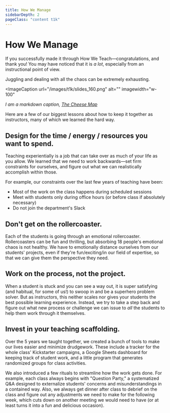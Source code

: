 ```yaml
---
title: How We Manage
sidebarDepth: 2
pageClass: "content t1k"
---
```


# How We Manage

If you successfully made it through How We Teach—congratulations, and thank you! You may have noticed that it is *a lot*, especially from an instructional point of view.

Juggling and dealing with all the chaos can be extremely exhausting.

<ImageCaption
 url="/images/t1k/slides_160.png"
 alt=""
 imagewidth="w-100"
 >

 *I am a markdown caption, [The Cheese Map](https://www.kickstarter.com/projects/thecheesemap/the-cheese-map)*

 </ImageCaption>

Here are a few of our biggest lessons about how to keep it together as instructors, many of which we learned the hard way.

## Design for the time / energy / resources you want to spend.

Teaching experientially is a job that can take over as much of your life as you allow. We learned that we need to work backwards—set firm constraints for ourselves, and figure out what we can realistically accomplish within those.

For example, our constraints over the last few years of teaching have been:

* Most of the work on the class happens during scheduled sessions
* Meet with students only during office hours (or before class if absolutely necessary)
* Do not join the department's Slack

## Don't get on the rollercoaster.

Each of the students is going through an emotional rollercoaster. Rollercoasters can be fun and thrilling, but absorbing 18 people's emotional chaos is not healthy. We have to emotionally distance ourselves from our students' projects, even if they're fun/exciting/in our field of expertise, so that we can give them the perspective they need.

## Work on the process, not the project.

When a student is stuck and you can see a way out, it is super satisfying (and habitual, for some of us!) to swoop in and be a superhero problem solver. But as instructors, this neither scales nor gives your students the best possible learning experience. Instead, we try to take a step back and figure out what new process or challenge we can issue to *all* the students to help them work through it themselves.

## Invest in your teaching scaffolding.

Over the 5 years we taught together, we created a bunch of tools to make our lives easier and minimize drudgework. These include a tracker for the whole class' Kickstarter campaigns, a Google Sheets dashboard for keeping track of student work, and a little program that generates randomized groups for class activities.

We also introduced a few rituals to streamline how the work gets done. For example, each class always begins with "Question Party," a systematized Q&A designed to externalize students' concerns and misunderstandings in a contained way. Also, we always get dinner after class to debrief on the class and figure out any adjustments we need to make for the following week, which cuts down on another meeting we would need to have (or at least turns it into a fun and delicious occasion).
